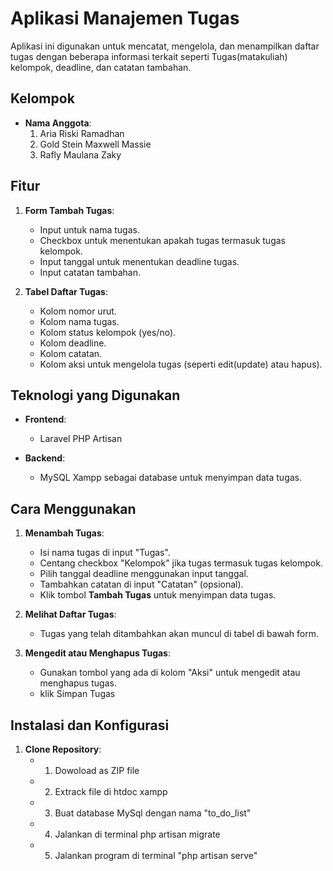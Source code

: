 # Aplikasi Manajemen Tugas

Aplikasi ini digunakan untuk mencatat, mengelola, dan menampilkan daftar tugas dengan beberapa informasi terkait seperti  Tugas(matakuliah) kelompok, deadline, dan catatan tambahan.

## Kelompok

- **Nama Anggota**:
  1. Aria Riski Ramadhan
  2. Gold Stein Maxwell Massie
  3. Rafly Maulana Zaky



## Fitur

1. **Form Tambah Tugas**:
   - Input untuk nama tugas.
   - Checkbox untuk menentukan apakah tugas termasuk tugas kelompok.
   - Input tanggal untuk menentukan deadline tugas.
   - Input catatan tambahan.

2. **Tabel Daftar Tugas**:
   - Kolom nomor urut.
   - Kolom nama tugas.
   - Kolom status kelompok (yes/no).
   - Kolom deadline.
   - Kolom catatan.
   - Kolom aksi untuk mengelola tugas (seperti edit(update) atau hapus).

## Teknologi yang Digunakan

- **Frontend**:
  - Laravel PHP Artisan
  
- **Backend**:
  - MySQL Xampp sebagai database untuk menyimpan data tugas.

## Cara Menggunakan

1. **Menambah Tugas**:
   - Isi nama tugas di input "Tugas".
   - Centang checkbox "Kelompok" jika tugas termasuk tugas kelompok.
   - Pilih tanggal deadline menggunakan input tanggal.
   - Tambahkan catatan di input "Catatan" (opsional).
   - Klik tombol **Tambah Tugas** untuk menyimpan data tugas.

2. **Melihat Daftar Tugas**:
   - Tugas yang telah ditambahkan akan muncul di tabel di bawah form.

3. **Mengedit atau Menghapus Tugas**:
   - Gunakan tombol yang ada di kolom "Aksi" untuk mengedit atau menghapus tugas.
   - klik Simpan Tugas

## Instalasi dan Konfigurasi

1. **Clone Repository**:
   - 1. Dowoload as ZIP file
   - 2. Extrack file di htdoc xampp
   - 3. Buat database MySql dengan nama "to_do_list"
   - 4. Jalankan di terminal php artisan migrate
   - 5. Jalankan program di terminal "php artisan serve"
